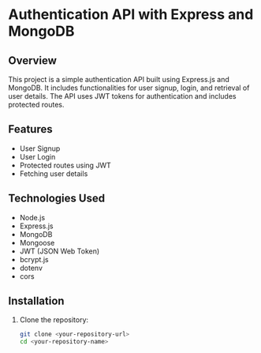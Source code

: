 # Authentication API with Express and MongoDB

## Overview
This project is a simple authentication API built using Express.js and MongoDB. It includes functionalities for user signup, login, and retrieval of user details. The API uses JWT tokens for authentication and includes protected routes.

## Features
- User Signup
- User Login
- Protected routes using JWT
- Fetching user details

## Technologies Used
- Node.js
- Express.js
- MongoDB
- Mongoose
- JWT (JSON Web Token)
- bcrypt.js
- dotenv
- cors

## Installation

1. Clone the repository:
   ```sh
   git clone <your-repository-url>
   cd <your-repository-name>
